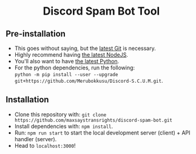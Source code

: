 <h1 align="center" style="border-bottom: none !important; margin-bottom: 5px !important;">Discord Spam Bot Tool</h1>

## Pre-installation
* This goes without saying, but the <a href="https://git-scm.com/download/win">latest Git</a> is necessary.
* Highly recommend having <a href="https://nodejs.org/en/">the latest NodeJS</a>.
* You'll also want to have <a href="https://www.python.org/downloads/">the latest Python</a>.
* For the python dependencies, run the following:<br/>
`python -m pip install --user --upgrade git+https://github.com/Merubokkusu/Discord-S.C.U.M.git`.

## Installation
* Clone this repository with: `git clone https://github.com/maxsaystransrights/discord-spam-bot.git`
* Install dependencies with: `npm install`.
* Run: `npm run start` to start the local development server (client) + API handler (server).
* Head to `localhost:3000`!


